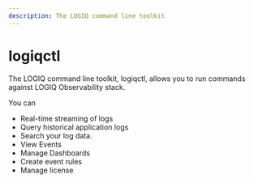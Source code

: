 ```yaml
---
description: The LOGIQ command line toolkit
---
```


# logiqctl

The LOGIQ command line toolkit, logiqctl, allows you to run commands against LOGIQ Observability stack.

You can 

* Real-time streaming of logs
* Query historical application logs 
* Search your log data.
* View Events
* Manage Dashboards
* Create event rules
* Manage license

